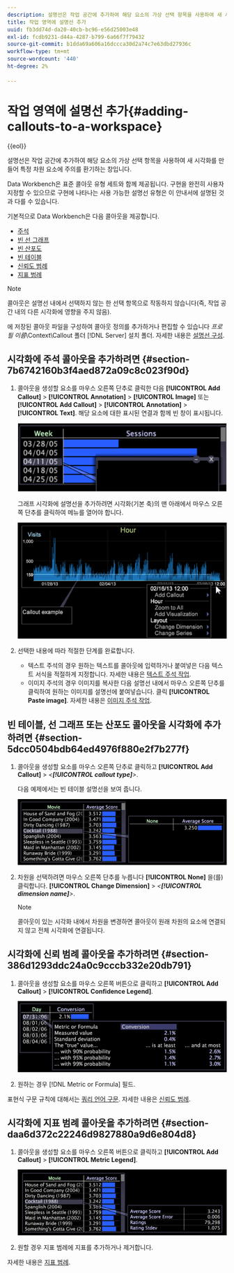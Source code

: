 ```yaml
---
description: 설명선은 작업 공간에 추가하여 해당 요소의 가상 선택 항목을 사용하여 새 시각화를 만들어 특정 차원 요소에 주의를 환기하는 창입니다.
title: 작업 영역에 설명선 추가
uuid: fb3dd74d-da20-40cb-bc96-e56d25003e48
exl-id: fcdb9231-d44a-4287-b799-6a66f7f79432
source-git-commit: b1dda69a606a16dccca30d2a74c7e63dbd27936c
workflow-type: tm+mt
source-wordcount: '440'
ht-degree: 2%

---
```


# 작업 영역에 설명선 추가{#adding-callouts-to-a-workspace}

{{eol}}

설명선은 작업 공간에 추가하여 해당 요소의 가상 선택 항목을 사용하여 새 시각화를 만들어 특정 차원 요소에 주의를 환기하는 창입니다.

Data Workbench은 표준 콜아웃 유형 세트와 함께 제공됩니다. 구현을 완전히 사용자 지정할 수 있으므로 구현에 나타나는 사용 가능한 설명선 유형은 이 안내서에 설명된 것과 다를 수 있습니다.

기본적으로 Data Workbench은 다음 콜아웃을 제공합니다.

* [주석](../../../home/c-get-started/c-vis/c-call-wkspc.md#section-7b6742160b3f4aed872a09c8c023f90d)
* [빈 선 그래프](../../../home/c-get-started/c-vis/c-call-wkspc.md#section-5dcc0504bdb64ed4976f880e2f7b277f)
* [빈 산포도](../../../home/c-get-started/c-vis/c-call-wkspc.md#section-5dcc0504bdb64ed4976f880e2f7b277f)
* [빈 테이블](../../../home/c-get-started/c-vis/c-call-wkspc.md#section-5dcc0504bdb64ed4976f880e2f7b277f)
* [신뢰도 범례](../../../home/c-get-started/c-vis/c-call-wkspc.md#section-386d1293ddc24a0c9cccb332e20db791)
* [지표 범례](../../../home/c-get-started/c-vis/c-call-wkspc.md#section-daa6d372c22246d9827880a9d6e804d8)

>[!NOTE]
>
>콜아웃은 설명선 내에서 선택하지 않는 한 선택 항목으로 작동하지 않습니다(즉, 작업 공간 내의 다른 시각화에 영향을 주지 않음).

에 저장된 콜아웃 파일을 구성하여 콜아웃 정의를 추가하거나 편집할 수 있습니다 *프로필 이름*\Context\Callout 폴더 [!DNL Server] 설치 폴더. 자세한 내용은 [설명선 구성](../../../home/c-get-started/c-intf-anlys-ftrs/c-config-callouts.md#concept-f6e91e172f5e4c009245c9c549beb76a).

## 시각화에 주석 콜아웃을 추가하려면 {#section-7b6742160b3f4aed872a09c8c023f90d}

1. 콜아웃을 생성할 요소를 마우스 오른쪽 단추로 클릭한 다음 **[!UICONTROL Add Callout]** > **[!UICONTROL Annotation]** > **[!UICONTROL Image]** 또는 **[!UICONTROL Add Callout]** > **[!UICONTROL Annotation]** > **[!UICONTROL Text]**. 해당 요소에 대한 표시된 연결과 함께 빈 창이 표시됩니다.

   ![](assets/client-call.png)

   그래프 시각화에 설명선을 추가하려면 시각화(기본 축)의 맨 아래에서 마우스 오른쪽 단추를 클릭하여 메뉴를 열어야 합니다.

   ![](assets/visualization_callout_linegraph.png)

1. 선택한 내용에 따라 적절한 단계를 완료합니다.

   * 텍스트 주석의 경우 원하는 텍스트를 콜아웃에 입력하거나 붙여넣은 다음 텍스트 서식을 적절하게 지정합니다. 자세한 내용은 [텍스트 주석 작업](../../../home/c-get-started/c-analysis-vis/c-annots/c-text-annots.md#concept-55b4aa3e0c58470b8e3c9d452e12a777).
   * 이미지 주석의 경우 이미지를 복사한 다음 설명선 내에서 마우스 오른쪽 단추를 클릭하여 원하는 이미지를 설명선에 붙여넣습니다. 클릭 **[!UICONTROL Paste image]**. 자세한 내용은 [이미지 주석 작업](../../../home/c-get-started/c-analysis-vis/c-annots/c-image-annots.md#concept-02081ed7d91c4fdcb8fc863f2a51c962).

## 빈 테이블, 선 그래프 또는 산포도 콜아웃을 시각화에 추가하려면 {#section-5dcc0504bdb64ed4976f880e2f7b277f}

1. 콜아웃을 생성할 요소를 마우스 오른쪽 단추로 클릭하고 **[!UICONTROL Add Callout]** > *&lt;**[!UICONTROL callout type]**>*.

   다음 예제에서는 빈 테이블 설명선을 보여 줍니다.

   ![](assets/vis_callout_blank_bar_graph.png)

1. 차원을 선택하려면 마우스 오른쪽 단추를 누릅니다 **[!UICONTROL None]** 을(를) 클릭합니다. **[!UICONTROL Change Dimension]** > *&lt;**[!UICONTROL dimension name]**>*.

   >[!NOTE]
   >
   >콜아웃이 있는 시각화 내에서 차원을 변경하면 콜아웃이 원래 차원의 요소에 연결되지 않고 전체 시각화에 연결됩니다.

## 시각화에 신뢰 범례 콜아웃을 추가하려면 {#section-386d1293ddc24a0c9cccb332e20db791}

1. 콜아웃을 생성할 요소를 마우스 오른쪽 버튼으로 클릭하고 **[!UICONTROL Add Callout]** > **[!UICONTROL Confidence Legend]**.

   ![](assets/vis_callout_confidenceLegend.png)

1. 원하는 경우 [!DNL Metric or Formula] 필드.

표현식 구문 규칙에 대해서는 [쿼리 언어 구문](../../../home/c-get-started/c-qry-lang-syntx/c-qry-lang-syntx.md#concept-15d1d3f5164a47d49468c5acb7299d9f). 자세한 내용은 [신뢰도 범례](../../../home/c-get-started/c-analysis-vis/c-legends/c-conf-leg.md#concept-73db81c2c218427786c04068aa778efd).

## 시각화에 지표 범례 콜아웃을 추가하려면 {#section-daa6d372c22246d9827880a9d6e804d8}

1. 콜아웃을 생성할 요소를 마우스 오른쪽 버튼으로 클릭하고 **[!UICONTROL Add Callout]** > **[!UICONTROL Metric Legend]**.

   ![](assets/vis_callout_metricLegend.png)

1. 원할 경우 지표 범례에 지표를 추가하거나 제거합니다.

자세한 내용은 [지표 범례](../../../home/c-get-started/c-analysis-vis/c-legends/c-metric-leg.md#concept-e7195bc8f7844ae295bda3a88b028d5b).
